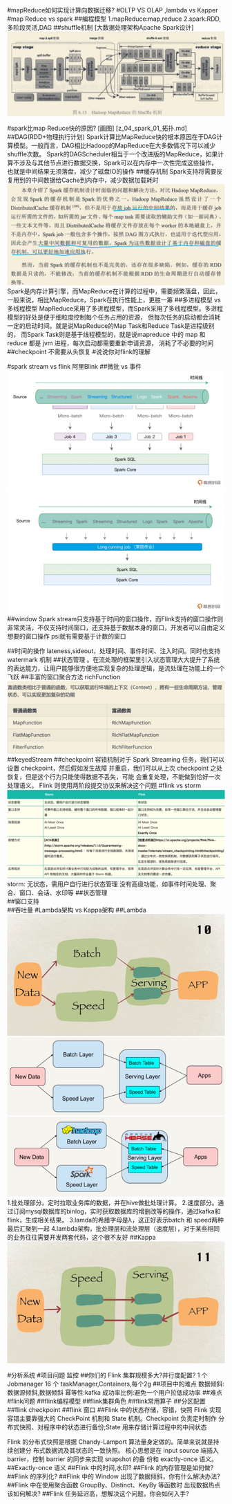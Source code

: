 #mapReduce如何实现计算向数据迁移?
#OLTP VS OLAP ,lambda vs Kapper
#map Reduce vs spark
##编程模型
1.mapReduce:map,reduce
2.spark:RDD,多阶段灵活,DAG
##shuffle机制
[大数据处理架构Apache Spark设计]
![](.z_04_spark_02_对比MapReduce_images/a834bc72.png)

#spark比map Reduce快的原因?
[画图]
[](https://mp.weixin.qq.com/s?__biz=MzUxOTU5Mjk2OA==&mid=2247485991&idx=1&sn=79c9370801739813b4a624ae6fa55d6c&chksm=f9f60740ce818e56a18f8782d21d376d027928e434f065ac2c251df09d2d4283710679364639&scene=21#wechat_redirect)
[z_04_spark_01_拓扑.md]
[](https://www.zhihu.com/question/31930662)
##DAG(RDD+物理执行计划)
Spark计算比MapReduce快的根本原因在于DAG计算模型。一般而言，DAG相比Hadoop的MapReduce在大多数情况下可以减少shuffle次数。
Spark的DAGScheduler相当于一个改进版的MapReduce，如果计算不涉及与其他节点进行数据交换，Spark可以在内存中一次性完成这些操作，
也就是中间结果无须落盘，减少了磁盘IO的操作
##缓存机制
Spark支持将需要反复用到的中间数据给Cache到内存中，减少数据加载耗时
![](.z_04_spark_02_对比MapReduce_images/645130f0.png)
Spark是内存计算引擎，而MapReduce在计算的过程中，需要频繁落盘，因此，一般来说，相比MapReduce，Spark在执行性能上，更胜一筹
##多进程模型 vs 多线程模型
MapReduce采用了多进程模型，而Spark采用了多线程模型。多进程模型的好处是便于细粒度控制每个任务占用的资源，
但每次任务的启动都会消耗一定的启动时间。就是说MapReduce的Map Task和Reduce Task是进程级别的，
而Spark Task则是基于线程模型的，就是说mapreduce 中的 map 和 reduce 都是 jvm 进程，每次启动都需要重新申请资源，
消耗了不必要的时间
##checkpoint
不需要从头恢复
#说说你对flink的理解

#spark stream vs flink
阿里Blink
[](https://time.geekbang.org/column/article/128538)
[](https://time.geekbang.org/column/article/99152)
[](https://time.geekbang.org/column/article/447514)
[](https://blog.51cto.com/u_15259710/3176637)
##微批 vs 事件
![](.z_04_spark_01_拓扑_images/13547a8c.png)
![](.z_04_spark_01_拓扑_images/08c07e34.png)
##window
Spark stream只支持基于时间的窗口操作，而Flink支持的窗口操作则非常灵活，不仅支持时间窗口，还支持基于数据本身的窗口，开发者可以自由定义想要的窗口操作
psi就有需要基于计数的窗口

##时间的操作
lateness,sideout，处理时间、事件时间、注入时间。同时也支持 watermark 机制
[](https://www.cnblogs.com/leon0/p/10796932.html)
##状态管理
[](https://developer.aliyun.com/article/669030)
。在流处理的框架里引入状态管理大大提升了系统的表达能力，让用户能够很方便地实现复杂的处理逻辑，是流处理在功能上的一个飞跃
##丰富的窗口聚合方法
richFunction
![](.z_00_常见问题__images/577bf213.png)
##keyedStream
##checkpoint
容错机制对于 Spark Streaming 任务，我们可以设置 checkpoint，然后假如发生故障
并重启，我们可以从上次 checkpoint 之处恢复，但是这个行为只能使得数据不丢失，可能 会重复处理，不能做到恰好一次处理语义。
Flink 则使用两阶段提交协议来解决这个问题
#flink vs storm
![](.z_00_常见问题__images/8698fcea.png)
[](https://tech.meituan.com/2017/11/17/flink-benchmark.html)
[](https://www.infoq.cn/article/scb2*ofyrqt2o0byrpfq)
storm:
无状态，需用户自行进行状态管理
没有高级功能，如事件时间处理、聚合、窗口、会话、水印等
##状态管理	
##窗口支持	
##吞吐量
#Lambda架构 vs Kappa架构
[](https://developer.aliyun.com/article/752406)
##Lambda
![](.z_00_常见问题__images/e4207bae.png)
![](.z_00_常见问题__images/1369abad.png)
![](.z_00_常见问题__images/3f7b9272.png)
1.批处理部分。定时拉取业务库的数据，并在hive做批处理计算。
2.速度部分。通过订阅mysql数据库的binlog，实时获取数据库的增删改等的操作，通过kafka和flink，生成相关结果。
3.lamda的希腊字母是λ，这正好表示batch 和 speed两种最后汇聚到一起
4.lambda架构，批处理层和流处理层（速度层），对于某些相同的业务往往需要开发两套代码，这个很不友好
##Kappa
![](.z_00_常见问题__images/560f49de.png)

#分析系统
[](https://www.infoq.cn/article/uo4pfswlmzbvhq*y2tb9)
#项目问题
监控
##你们的 Flink 集群规模多大?并行度配置?
1 个 Jobmanager
16 个 taskManager,Containers,每个2g
##项目中的难点
数据倾斜:数据源倾斜,数据倾斜
[](https://joccer.gitee.io/2019/12/15/Flink-%E6%95%B0%E6%8D%AE%E5%80%BE%E6%96%9C/)
幂等性:kafka
成功率比例:避免一个用户拉低成功率
##难点
#flink问题
[](https://github.com/lhh2002/Framework-Of-BigData/tree/main/Flink)
##flink编程模型
##flink集群角色
##flink常用算子
##分区配置
##flink checkpoint
##flink 窗口
##Flink 中的状态存储，容错，快照
Flink 实现容错主要靠强大的 CheckPoint 机制和 State 机制。Checkpoint 负责定时制作
分布式快照、对程序中的状态进行备份;State 用来存储计算过程中的中间状态

Flink 的分布式快照是根据 Chandy-Lamport 算法量身定做的。简单来说就是持续创建分 布式数据流及其状态的一致快照。
核心思想是在 input source 端插入 barrier，控制 barrier 的同步来实现 snapshot 的备 份和 exactly-once 语义。
##Exactly-once 语义
##Flink 中的时间,水印?
##Flink 的内存管理是如何做?
##Flink 的序列化?
##Flink 中的 Window 出现了数据倾斜，你有什么解决办法?
##Flink 中在使用聚合函数 GroupBy、Distinct、KeyBy 等函数时 出现数据热点该如何解决?
##Flink 任务延迟高，想解决这个问题，你会如何入手?
